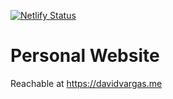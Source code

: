 [![Netlify Status](https://api.netlify.com/api/v1/badges/3f403a31-d97b-470f-b619-8ebcf64bd665/deploy-status)](https://app.netlify.com/sites/davidvargas/deploys)

# Personal Website

Reachable at https://davidvargas.me
